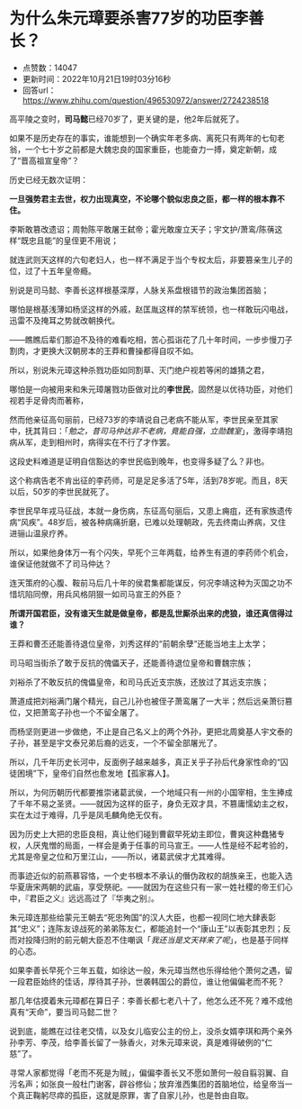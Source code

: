 # 为什么朱元璋要杀害77岁的功臣李善长？
- 点赞数：14047
- 更新时间：2022年10月21日19时03分16秒
- 回答url：https://www.zhihu.com/question/496530972/answer/2724238518
<body>
 <p data-pid="cvH2M0Fs">高平陵之变时，<b>司马懿</b>已经70岁了，更关键的是，他2年后就死了。</p>
 <p data-pid="HqocdlhE">如果不是历史存在的事实，谁能想到一个确实年老多病、离死只有两年的七旬老翁，一个七十岁之前都是大魏忠良的国家重臣，也能奋力一搏，奠定新朝，成了“晋高祖宣皇帝”？</p>
 <p data-pid="lv65QA1q">历史已经无数次证明：</p>
 <p data-pid="HW8mcxyw"><b>一旦强势君主去世，权力出现真空，不论哪个貌似忠良之臣，都一样的根本靠不住。</b></p>
 <p data-pid="rFsje5bf">李斯敢篡改遗诏；周勃陈平敢屠王弑帝；霍光敢废立天子；宇文护/萧鸾/<span class="nolink">陈蒨</span>这样“既忠且能”的皇侄更不用说；</p>
 <p data-pid="EQA3WtRR">就连武则天这样的六旬老妇人，也一样不满足于当个专权太后，非要篡亲生儿子的位，过了十五年皇帝瘾。</p>
 <p data-pid="4MYwVHar">别说是司马懿、李善长这样根基深厚，人脉关系盘根错节的政治集团首脑；</p>
 <p data-pid="cONUzI_7">哪怕是根基浅薄如杨坚这样的外戚，赵匡胤这样的禁军统领，也一样敢玩闪电战，迅雷不及掩耳之势就改朝换代。</p>
 <p data-pid="9ATn4_r8">——瞧瞧后辈们那迫不及待的难看吃相，苦心孤诣花了几十年时间，一步步慢刀子割肉，才更换大汉朝房本的王莽和曹操都得自叹不如。</p>
 <p data-pid="f8L_7_GO">所以，别说朱元璋这种杀戮功臣如同割草、灭门绝户视若等闲的雄猜之君，</p>
 <p data-pid="OpTVLWW6">哪怕是一向被用来和朱元璋屠戮功臣做对比的<b>李世民</b>，固然是以优待功臣，对他们视若手足骨肉而著称，</p>
 <p data-pid="zUeshnVm">然而他亲征高句丽前，已经73岁的李靖说自己老病不能从军，李世民亲至其家中，抚其背曰：「<i>勉之，昔司马仲达非不老病，竟能自强，立勋魏室</i>」，激得李靖抱病从军，走到相州时，病得实在不行了才作罢。</p>
 <p data-pid="eJBixBEd">这段史料难道是证明自信豁达的李世民临到晚年，也变得多疑了么？非也。</p>
 <p data-pid="XU4YGSeh">这个称病告老不肯出征的李药师，可是足足多活了5年，活到78岁呢。而且，8天以后，50岁的李世民就死了。</p>
 <p data-pid="MK-FCx_9">李世民早年戎马征战，本就一身伤病，东征高句丽后，又患上痈疽，还有家族遗传病“风疾”。48岁后，被各种病痛折磨，已难以处理朝政，先去终南山养病，又住进骊山温泉疗养。</p>
 <p data-pid="PaTEeP8W">所以，如果他身体万一有个闪失，早死个三年两载，给养生有道的李药师个机会，谁保证他就做不了司马仲达？</p>
 <p data-pid="VWZYOn5y">连天策府的心腹、鞍前马后几十年的侯君集都能谋反，何况李靖这种为灭国之功不惜坑陷同僚，用兵风格阴狠一如司马宣王的外臣？</p>
 <p data-pid="vZiJOecW"><b>所谓开国君臣，没有谁天生就是做皇帝，都是乱世厮杀出来的虎狼，谁还真信得过谁？</b></p>
 <p data-pid="HTuCSQcn">王莽和曹丕还能善待退位皇帝，刘秀这样的“前朝余孽”还能当地主上太学；</p>
 <p data-pid="-MoOKjCV">司马昭当街杀了敢于反抗的傀儡天子，还能善待退位皇帝和曹魏宗族；</p>
 <p data-pid="0t_WdVNC">刘裕杀了不敢反抗的傀儡皇帝，和司马氏近支宗族，还放过了其远支宗族；</p>
 <p data-pid="DT_VcMsl">萧道成把刘裕满门屠个精光，自己儿孙也被侄子萧鸾屠了一大半；然后远亲萧衍篡位，又把萧鸾子孙也一个不留全屠了。</p>
 <p data-pid="lqq1Wnd_">而杨坚则更进一步做绝，不止是自己名义上的两个外孙，更把北周奠基人宇文泰的子孙，甚至是宇文泰兄弟后裔的远支，一个不留全部屠光了。</p>
 <p data-pid="RzcuUqYl">所以，几千年历史长河中，反面例子越来越多，真正关乎子孙后代身家性命的“囚徒困境”下，皇帝们自然也愈发地【孤家寡人】。</p>
 <p data-pid="xJEE-6cF">所以，为何历朝历代都要推崇诸葛武侯，一个地域只有一州的小国宰相，生生捧成了千年不易之圣贤。——就因为这样的臣子，身负无双才具，不篡庸懦幼主之权，实在太过于难得，几乎是凤毛麟角绝无仅有。</p>
 <p data-pid="BYDx4sOo">因为历史上大把的忠臣良相，真让他们碰到曹叡早死幼主即位，曹爽这种蠢猪专权，人厌鬼憎的局面，一样会是勇于任事的司马宣王。——人性是经不起考验的，尤其是帝皇之位和万里江山，——所以，诸葛武侯才尤其难得。</p>
 <p data-pid="FelrGPA2">而事迹近似的前燕慕容恪，一个史书根本不承认的僭伪政权的胡族亲王，也能入选华夏唐宋两朝的武庙，享受祭祀。——就因为在这些只有一家一姓社稷的帝王们心中，『君臣之义』远远高过了『华夷之别』。</p>
 <p data-pid="WIWCzJX-">朱元璋连那些给蒙元王朝去“死忠殉国”的汉人大臣，也都一视同仁地大肆表彰其“忠义”；连陈友谅战死的弟弟陈友仁，都能追封一个“康山王”以表彰其忠烈；反而对投降归附的前元朝大臣忍不住嘲讽「<i>我还当是文天祥来了呢</i>」，也是基于同样的心态。</p>
 <p data-pid="BweUweSO">如果李善长早死个三年五载，如徐达一般，朱元璋当然也乐得给他个萧何之遇，留一段君臣始终的佳话，厚待其子孙，世袭韩国公的爵位，谁让他偏偏老而不死？</p>
 <p data-pid="lPq8cRzX">那几年估摸着朱元璋都在算日子：李善长都七老八十了，他怎么还不死？难不成他真有“天命”，要当司马懿二世？</p>
 <p data-pid="ZxksYUx1">说到底，能瞧在过往老交情，以及女儿临安公主的份上，没杀女婿李琪和两个亲外孙李芳、李茂，给李善长留了一脉香火，对朱元璋来说，真是难得破例的“仁慈”了。</p>
 <p data-pid="3WderYCB">寻常人家都觉得「老而不死是为贼」，偏偏李善长又不愿如萧何一般自翦羽翼、自污名声；如张良一般杜门谢客，辟谷修仙；放弃淮西集团的首脑地位，给皇帝当一个真正鞠躬尽瘁的孤臣，这就是原罪，害了自家儿孙，也是咎由自取。</p>
 <p></p>
</body>
